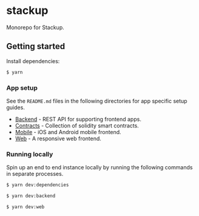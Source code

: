 # stackup

Monorepo for Stackup.

## Getting started

Install dependencies:

```bash
$ yarn
```

### App setup

See the `README.md` files in the following directories for app specific setup guides.

- [Backend](./apps/backend) - REST API for supporting frontend apps.
- [Contracts](./apps/contracts) - Collection of solidity smart contracts.
- [Mobile](./apps/mobile) - iOS and Android mobile frontend.
- [Web](./apps/web) - A responsive web frontend.

### Running locally

Spin up an end to end instance locally by running the following commands in separate processes.

```bash
$ yarn dev:dependencies
```

```bash
$ yarn dev:backend
```

```bash
$ yarn dev:web
```
